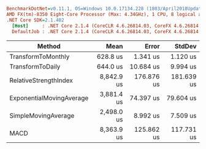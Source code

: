 ``` ini

BenchmarkDotNet=v0.11.1, OS=Windows 10.0.17134.228 (1803/April2018Update/Redstone4)
AMD FX(tm)-8350 Eight-Core Processor (Max: 4.34GHz), 1 CPU, 8 logical and 4 physical cores
.NET Core SDK=2.1.402
  [Host]     : .NET Core 2.1.4 (CoreCLR 4.6.26814.03, CoreFX 4.6.26814.02), 64bit RyuJIT
  DefaultJob : .NET Core 2.1.4 (CoreCLR 4.6.26814.03, CoreFX 4.6.26814.02), 64bit RyuJIT


```
|                   Method |       Mean |      Error |     StdDev |
|------------------------- |-----------:|-----------:|-----------:|
|       TransformToMonthly |   628.8 us |   1.341 us |   1.120 us |
|         TransformToDaily |   644.0 us |  10.684 us |   9.994 us |
|    RelativeStrengthIndex | 8,842.9 us | 176.876 us | 181.639 us |
| ExponentialMovingAverage | 3,881.4 us |  74.397 us |  79.604 us |
|      SimpleMovingAverage | 2,498.0 us |   8.992 us |   7.509 us |
|                     MACD | 8,363.9 us | 125.862 us | 117.731 us |
